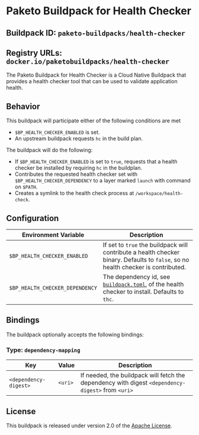 # Paketo Buildpack for Health Checker

## Buildpack ID: `paketo-buildpacks/health-checker`
## Registry URLs: `docker.io/paketobuildpacks/health-checker`

The Paketo Buildpack for Health Checker is a Cloud Native Buildpack that provides a health checker tool that can be used to validate application health.

## Behavior

This buildpack will participate either of the following conditions are met

* `$BP_HEALTH_CHECKER_ENABLED` is set.
* An upstream buildpack requests `hc` in the build plan.

The buildpack will do the following:

* If `$BP_HEALTH_CHECKER_ENABLED` is set to `true`, requests that a health checker be installed by requiring `hc` in the buildplan.
* Contributes the requested health checker set with `$BP_HEALTH_CHECKER_DEPENDENCY` to a layer marked `launch` with command on `$PATH`.
* Creates a symlink to the health check process at `/workspace/health-check`.

## Configuration

| Environment Variable            | Description                                                                                                                       |
| ------------------------------- | --------------------------------------------------------------------------------------------------------------------------------- |
| `$BP_HEALTH_CHECKER_ENABLED`    | If set to `true` the buildpack will contribute a health checker binary. Defaults to `false`, so no health checker is contributed. |
| `$BP_HEALTH_CHECKER_DEPENDENCY` | The dependency id, see [`buildpack.toml`](buildpack.toml), of the health checker to install. Defaults to `thc`.                   |

## Bindings

The buildpack optionally accepts the following bindings:

### Type: `dependency-mapping`

| Key                   | Value   | Description                                                                                       |
| --------------------- | ------- | ------------------------------------------------------------------------------------------------- |
| `<dependency-digest>` | `<uri>` | If needed, the buildpack will fetch the dependency with digest `<dependency-digest>` from `<uri>` |

## License

This buildpack is released under version 2.0 of the [Apache License][a].

[a]: http://www.apache.org/licenses/LICENSE-2.0
